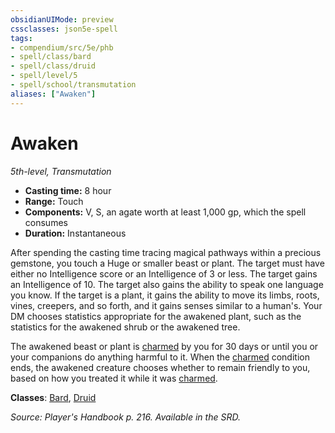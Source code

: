 ```yaml
---
obsidianUIMode: preview
cssclasses: json5e-spell
tags:
- compendium/src/5e/phb
- spell/class/bard
- spell/class/druid
- spell/level/5
- spell/school/transmutation
aliases: ["Awaken"]
---
```

# Awaken
*5th-level, Transmutation*  

- **Casting time:** 8 hour
- **Range:** Touch
- **Components:** V, S, an agate worth at least 1,000 gp, which the spell consumes
- **Duration:** Instantaneous

After spending the casting time tracing magical pathways within a precious gemstone, you touch a Huge or smaller beast or plant. The target must have either no Intelligence score or an Intelligence of 3 or less. The target gains an Intelligence of 10. The target also gains the ability to speak one language you know. If the target is a plant, it gains the ability to move its limbs, roots, vines, creepers, and so forth, and it gains senses similar to a human's. Your DM chooses statistics appropriate for the awakened plant, such as the statistics for the awakened shrub or the awakened tree.

The awakened beast or plant is [charmed](rules/conditions.md#charmed) by you for 30 days or until you or your companions do anything harmful to it. When the [charmed](rules/conditions.md#charmed) condition ends, the awakened creature chooses whether to remain friendly to you, based on how you treated it while it was [charmed](rules/conditions.md#charmed).

**Classes**: [Bard](compendium/classes/bard.md), [Druid](compendium/classes/druid.md)

*Source: Player's Handbook p. 216. Available in the SRD.*